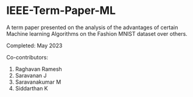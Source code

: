 # IEEE-Term-Paper-ML

A term paper presented on the analysis of the advantages of certain Machine learning Algorithms on the Fashion MNIST dataset over others.

Completed: May 2023

Co-contributors:
1. Raghavan Ramesh
2. Saravanan J
3. Saravanakumar M
4. Siddarthan K
